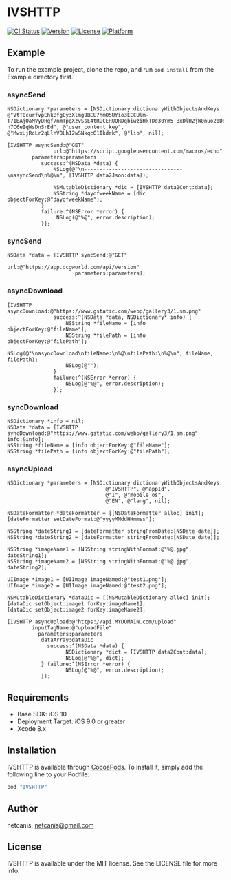 # IVSHTTP

[![CI Status](http://img.shields.io/travis/netcanis/IVSHTTP.svg?style=flat)](https://travis-ci.org/netcanis/IVSHTTP)
[![Version](https://img.shields.io/cocoapods/v/IVSHTTP.svg?style=flat)](http://cocoapods.org/pods/IVSHTTP)
[![License](https://img.shields.io/cocoapods/l/IVSHTTP.svg?style=flat)](http://cocoapods.org/pods/IVSHTTP)
[![Platform](https://img.shields.io/cocoapods/p/IVSHTTP.svg?style=flat)](http://cocoapods.org/pods/IVSHTTP)


## Example

To run the example project, clone the repo, and run `pod install` from the Example directory first.


### asyncSend
```objc
NSDictionary *parameters = [NSDictionary dictionaryWithObjectsAndKeys:
@"VtT0curfvpEhkBfgCy3Xlmg9BEU7hmO5UYio3ECCUlm-T71BAjOaMVyDHgf7nmTpgXzvSsE4tRUCERUORDqbiwziHkTDd30Ym5_BxDlH2jW0nuo2oDemN9CCS2h10ox_1xSncGQajx_ryfhECjZEnJ9GRkcRevgjTvo8Dc32iw_BLJPcPfRdVKhJT5HNzQuXEeN3QFwl2n0M6ZmO-h7C6eIqWsDnSrEd", @"user_content_key",
@"MwxUjRcLr2qLlnVOLh12wSNkqcO1Ikdrk", @"lib", nil];

[IVSHTTP asyncSend:@"GET"
               url:@"https://script.googleusercontent.com/macros/echo"
        parameters:parameters
           success:^(NSData *data) {
               NSLog(@"\n--------------------------------\nasyncSend\n%@\n", [IVSHTTP data2Json:data]);

               NSMutableDictionary *dic = [IVSHTTP data2Cont:data];
               NSString *dayofweekName = [dic objectForKey:@"dayofweekName"];
           }
           failure:^(NSError *error) {
                NSLog(@"%@", error.description);
           }];
```


### syncSend
```objc
NSData *data = [IVSHTTP syncSend:@"GET"
                             url:@"https://app.dcgworld.com/api/version"
                      parameters:parameters];
```


### asyncDownload
```objc
[IVSHTTP asyncDownload:@"https://www.gstatic.com/webp/gallery3/1.sm.png"
               success:^(NSData *data, NSDictionary* info) {
                   NSString *fileName = [info objectForKey:@"fileName"];
                   NSString *filePath = [info objectForKey:@"filePath"];
                   NSLog(@"\nasyncDownload\nfileName:\n%@\nfilePath:\n%@\n", fileName, filePath);
                   NSLog(@"");
               }
               failure:^(NSError *error) {
                   NSLog(@"%@", error.description);
               }];
```


### syncDownload
```objc
NSDictionary *info = nil;
NSData *data = [IVSHTTP syncDownload:@"https://www.gstatic.com/webp/gallery3/1.sm.png" info:&info];
NSString *fileName = [info objectForKey:@"fileName"];
NSString *filePath = [info objectForKey:@"filePath"];
```


### asyncUpload
```objc
NSDictionary *parameters = [NSDictionary dictionaryWithObjectsAndKeys:
                                @"IVSHTTP", @"appId",
                                @"I", @"mobile_os",
                                @"EN", @"lang", nil];

NSDateFormatter *dateFormatter = [[NSDateFormatter alloc] init];
[dateFormatter setDateFormat:@"yyyyMMddHHmmss"];

NSString *dateString1 = [dateFormatter stringFromDate:[NSDate date]];
NSString *dateString2 = [dateFormatter stringFromDate:[NSDate date]];

NSString *imageName1 = [NSString stringWithFormat:@"%@.jpg", dateString1];
NSString *imageName2 = [NSString stringWithFormat:@"%@.jpg", dateString2];

UIImage *image1 = [UIImage imageNamed:@"test1.png"];
UIImage *image2 = [UIImage imageNamed:@"test2.png"];

NSMutableDictionary *dataDic = [[NSMutableDictionary alloc] init];
[dataDic setObject:image1 forKey:imageName1];
[dataDic setObject:image2 forKey:imageName2];

[IVSHTTP asyncUpload:@"https://api.MYDOMAIN.com/upload"
        inputTagName:@"uploadFile"
          parameters:parameters
           dataArray:dataDic
             success:^(NSData *data) {
                   NSDictionary *dict = [IVSHTTP data2Cont:data];
                   NSLog(@"%@", dict);
           } failure:^(NSError *error) {
                   NSLog(@"%@", error.description);
           }];
```



## Requirements
- Base SDK: iOS 10
- Deployment Target: iOS 9.0 or greater
- Xcode 8.x


## Installation

IVSHTTP is available through [CocoaPods](http://cocoapods.org). To install
it, simply add the following line to your Podfile:

```ruby
pod "IVSHTTP"
```

## Author

netcanis, netcanis@gmail.com

## License

IVSHTTP is available under the MIT license. See the LICENSE file for more info.
